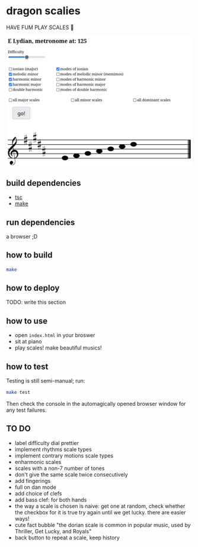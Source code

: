 # dragon scalies

HAVE FUM PLAY SCALES 🎵

![screenshot](scrot-c0db290.png)

## build dependencies

- [tsc](https://www.typescriptlang.org/)
- [make](https://www.gnu.org/software/make/)

## run dependencies

a browser ;D

## how to build

```sh
make
```

## how to deploy

TODO: write this section

## how to use

- open `index.html` in your broswer
- sit at piano
- play scales! make beautiful musics!

## how to test

Testing is still semi-manual; run:

```sh
make test
```

Then check the console in the automagically opened browser window for any test failures.

## TO DO

- label difficulty dial prettier
- implement rhythms scale types
- implement contrary motions scale types
- enharmonic scales
- scales with a non-7 number of tones
- don't give the same scale twice consecutively
- add fingerings
- full on dan mode
- add choice of clefs
- add bass clef: for both hands
- the way a scale is chosen is naive:
    get one at random, 
    check whether the checkbox for it is true
    try again until we get lucky.
    there are easier ways!
- cute fact bubble
    "the dorian scale is common in popular music, used by Thriller, Get Lucky, and Royals"
- back button to repeat a scale, keep history
